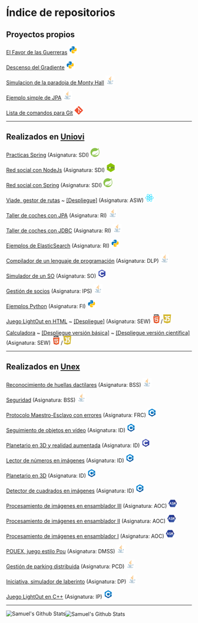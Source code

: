 # Índice de repositorios

## Proyectos propios

[El Favor de las Guerreras](https://github.com/samuelmorenov/El-Favor-de-las-Guerreras)
<img src="https://raw.githubusercontent.com/samuelmorenov/samuelmorenov/master/images/python.png" width="24">

[Descenso del Gradiente](https://github.com/samuelmorenov/Descenso-del-Gradiente)
<img src="https://raw.githubusercontent.com/samuelmorenov/samuelmorenov/master/images/python.png" width="24">

[Simulacion de la paradoja de Monty Hall](https://github.com/samuelmorenov/Paradoja-Monty-Hall)
<img src="https://raw.githubusercontent.com/samuelmorenov/samuelmorenov/master/images/java.png" width="24">

[Ejemplo simple de JPA](https://github.com/samuelmorenov/JPA-Simple)
<img src="https://raw.githubusercontent.com/samuelmorenov/samuelmorenov/master/images/java.png" width="24">

[Lista de comandos para Git](https://github.com/samuelmorenov/Git_Comandos)
<img src="https://raw.githubusercontent.com/samuelmorenov/samuelmorenov/master/images/git.png" width="24">

---

## Realizados en [Uniovi](https://www.uniovi.es/)

[Practicas Spring](https://github.com/samuelmorenov/sdi2021-1005-lab-jee)
(Asignatura:  SDI)
<img src="https://raw.githubusercontent.com/samuelmorenov/samuelmorenov/master/images/spring.png" width="24">

[Red social con NodeJs](https://github.com/samuelmorenov/SDI-Red-Social-NodeJs)
(Asignatura:  SDI)
<img src="https://raw.githubusercontent.com/samuelmorenov/samuelmorenov/master/images/node.png" width="24">

[Red social con Spring](https://github.com/samuelmorenov/SDI-Red-Social-Spring)
(Asignatura:  SDI)
<img src="https://raw.githubusercontent.com/samuelmorenov/samuelmorenov/master/images/spring.png" width="24">

[Viade, gestor de rutas](https://github.com/Arquisoft/viade_es1a)
~ [[Despliegue]](https://arquisoft.github.io/viade_es1a/)
(Asignatura:  ASW)
<img src="https://raw.githubusercontent.com/samuelmorenov/samuelmorenov/master/images/react.png" width="24">

[Taller de coches con JPA](https://github.com/samuelmorenov/RI-JPA)
(Asignatura:  RI)
<img src="https://raw.githubusercontent.com/samuelmorenov/samuelmorenov/master/images/java.png" width="24">

[Taller de coches con JDBC](https://github.com/samuelmorenov/RI-JDBC)
(Asignatura:  RI)
<img src="https://raw.githubusercontent.com/samuelmorenov/samuelmorenov/master/images/java.png" width="24">

[Ejemplos de ElasticSearch](https://github.com/samuelmorenov/RI-ElasticSearch)
(Asignatura:  RI)
<img src="https://raw.githubusercontent.com/samuelmorenov/samuelmorenov/master/images/python.png" width="24">

[Compilador de un lenguaje de programación](https://github.com/samuelmorenov/DLP-Compilador)
(Asignatura:  DLP)
<img src="https://raw.githubusercontent.com/samuelmorenov/samuelmorenov/master/images/java.png" width="24"> 

[Simulador de un SO](https://github.com/samuelmorenov/SO-Simulador)
(Asignatura:  SO)
<img src="https://raw.githubusercontent.com/samuelmorenov/samuelmorenov/master/images/c.png" width="24">

[Gestión de socios](https://github.com/samuelmorenov/IPS-Socios)
(Asignatura:  IPS)
<img src="https://raw.githubusercontent.com/samuelmorenov/samuelmorenov/master/images/java.png" width="24">

[Ejemplos Python](https://github.com/samuelmorenov/FI-Apuntes-Python)
(Asignatura:  FI)
<img src="https://raw.githubusercontent.com/samuelmorenov/samuelmorenov/master/images/python.png" width="24">

[Juego LightOut en HTML](https://github.com/samuelmorenov/SEW-LightOut)
~ [[Despliegue]](https://samuelmorenov.github.io/SEW-LightOut/LightOut.html)
(Asignatura:  SEW)
<img src="https://raw.githubusercontent.com/samuelmorenov/samuelmorenov/master/images/html.png" width="24">/<img src="https://raw.githubusercontent.com/samuelmorenov/samuelmorenov/master/images/js.png" width="24">

[Calculadora](https://github.com/samuelmorenov/SEW-Calculadora) 
~ [[Despliegue versión básica]](https://samuelmorenov.github.io/SEW-Calculadora/CalculadoraBasica.html) 
~ [[Despliegue versión científica]](https://samuelmorenov.github.io/SEW-Calculadora/CalculadoraCientifica.html)
(Asignatura:  SEW)
<img src="https://raw.githubusercontent.com/samuelmorenov/samuelmorenov/master/images/html.png" width="24">/<img src="https://raw.githubusercontent.com/samuelmorenov/samuelmorenov/master/images/js.png" width="24">

---

## Realizados en [Unex](https://www.unex.es/)

[Reconocimiento de huellas dactilares](https://github.com/samuelmorenov/BSS-Huellas)
(Asignatura:  BSS)
<img src="https://raw.githubusercontent.com/samuelmorenov/samuelmorenov/master/images/java.png" width="24">

[Seguridad](https://github.com/samuelmorenov/BSS-Seguridad)
(Asignatura:  BSS)
<img src="https://raw.githubusercontent.com/samuelmorenov/samuelmorenov/master/images/java.png" width="24">

[Protocolo Maestro-Esclavo con errores](https://github.com/samuelmorenov/FRC-Protocolo-Maestro-Esclavo-Con-Errores)
(Asignatura: FRC)
<img src="https://raw.githubusercontent.com/samuelmorenov/samuelmorenov/master/images/c++.png" width="24">

[Seguimiento de objetos en vídeo](https://github.com/samuelmorenov/ID-Object-Tracking)
(Asignatura:  ID)
<img src="https://raw.githubusercontent.com/samuelmorenov/samuelmorenov/master/images/c++.png" width="24">

[Planetario en 3D y realidad aumentada](https://github.com/samuelmorenov/ID-Planetario-RA)
(Asignatura:  ID)
<img src="https://raw.githubusercontent.com/samuelmorenov/samuelmorenov/master/images/c.png" width="24">

[Lector de números en imágenes](https://github.com/samuelmorenov/ID-Contadores)
(Asignatura:  ID)
<img src="https://raw.githubusercontent.com/samuelmorenov/samuelmorenov/master/images/c++.png" width="24">

[Planetario en 3D](https://github.com/samuelmorenov/ID-Planetario)
(Asignatura:  ID)
<img src="https://raw.githubusercontent.com/samuelmorenov/samuelmorenov/master/images/c++.png" width="24">

[Detector de cuadrados en imágenes](https://github.com/samuelmorenov/ID-Cuadrados)
(Asignatura:  ID)
<img src="https://raw.githubusercontent.com/samuelmorenov/samuelmorenov/master/images/c++.png" width="24">

[Procesamiento de imágenes en ensamblador  III](https://github.com/samuelmorenov/AOC-Procesamiento-Imagenes-3)
(Asignatura:  AOC)
<img src="https://raw.githubusercontent.com/samuelmorenov/samuelmorenov/master/images/asm.png" width="24">

[Procesamiento de imágenes en ensamblador  II](https://github.com/samuelmorenov/AOC-Procesamiento-Imagenes-2) 
(Asignatura:  AOC)
<img src="https://raw.githubusercontent.com/samuelmorenov/samuelmorenov/master/images/asm.png" width="24">

[Procesamiento de imágenes en ensamblador I](https://github.com/samuelmorenov/AOC-Procesamiento-Imagenes-1)
(Asignatura:  AOC)
<img src="https://raw.githubusercontent.com/samuelmorenov/samuelmorenov/master/images/asm.png" width="24">

[POUEX, juego estilo Pou](https://github.com/samuelmorenov/DMSS-POUEX)
(Asignatura:  DMSS)
<img src="https://raw.githubusercontent.com/samuelmorenov/samuelmorenov/master/images/java.png" width="24">

[Gestión de parking distribuida](https://github.com/samuelmorenov/PCD-Parking)
(Asignatura:  PCD)
<img src="https://raw.githubusercontent.com/samuelmorenov/samuelmorenov/master/images/java.png" width="24">

[Iniciativa, simulador de laberinto](https://github.com/samuelmorenov/DP-Iniciativa)
(Asignatura:  DP)
<img src="https://raw.githubusercontent.com/samuelmorenov/samuelmorenov/master/images/java.png" width="24">

[Juego LightOut en C++](https://github.com/samuelmorenov/IP-Lights-Out)
(Asignatura: IP)
<img src="https://raw.githubusercontent.com/samuelmorenov/samuelmorenov/master/images/c++.png" width="24">

<!-- Enlaces de imagenes:
//TODO: No he sido capaz de crear variables en markdown para las imagenes

Ensamblador:
<img src="https://raw.githubusercontent.com/samuelmorenov/samuelmorenov/master/images/asm.png" width="24">

C:
<img src="https://raw.githubusercontent.com/samuelmorenov/samuelmorenov/master/images/c.png" width="24">

C++:
<img src="https://raw.githubusercontent.com/samuelmorenov/samuelmorenov/master/images/c++.png" width="24">

Git:
<img src="https://raw.githubusercontent.com/samuelmorenov/samuelmorenov/master/images/git.png" width="24">

HTML:
<img src="https://raw.githubusercontent.com/samuelmorenov/samuelmorenov/master/images/html.png" width="24">

Java:
<img src="https://raw.githubusercontent.com/samuelmorenov/samuelmorenov/master/images/java.png" width="24">

JavaScript:
<img src="https://raw.githubusercontent.com/samuelmorenov/samuelmorenov/master/images/js.png" width="24">

Python:
<img src="https://raw.githubusercontent.com/samuelmorenov/samuelmorenov/master/images/python.png" width="24">

React:
<img src="https://raw.githubusercontent.com/samuelmorenov/samuelmorenov/master/images/react.png" width="24">

-->

---

<img align="left" alt="Samuel's Github Stats" src="https://github-readme-stats.codestackr.vercel.app/api?username=samuelmorenov&show_icons=true&hide_border=true" />

<img align="center" alt="Samuel's Github Stats" src="https://github-readme-stats.vercel.app/api/top-langs/?username=samuelmorenov&layout=compact" />
